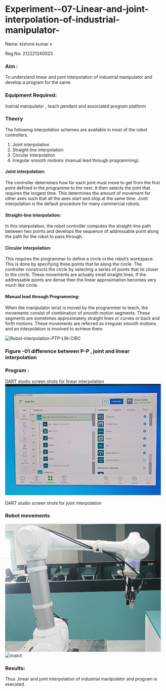 # Experiment--07-Linear-and-joint-interpolation-of-industrial-manipulator-
Name: kishore kumar s

Reg.No: 212221240023
### Aim :
To understand linear and joint interpolation of industrial manipulator and develop a program for the same 
      
### Equipment Required: 
Instrial manipulator , teach pendant and associated program platform 
      
### Theory 
The following interpolation schemes are available in most of the robot controllers.

1. Joint interpolation
2. Straight line interpolation
3. Circular interpolation
4. Irregular smooth motions (manual lead through programming).
#### Joint interpolation: 
The controller determines how far each joint must move to get from the first point defined in the programme to the next. It then selects the joint that
requires the longest time. This determines the amount of movement for other axes such that all the axes start and stop at the same time. Joint interpolation is the default procedure for many commercial robots.

#### Straight-line interpolation: 
In this interpolation, the robot controller computes the straight-line path between two points and develops the sequence of addressable point along the path for the robot to pass through.

#### Circular interpolation: 
This requires the programmer to define a circle in the
robot’s workspace. This is done by specifying three points that lie along the circle. The controller constructs the circle by selecting a series of points that lie closer to the circle. These movements are actually small straight lines. If the addressable points are dense then the linear approximation becomes very much like circle.


#### Manual lead through Programming: 
When the manipulator wrist is moved by the programmer to teach, the movements consist of combination of smooth motion segments. These segments are sometimes approximately straight lines or curves or back and forth motions. These movements are referred as irregular smooth motions and an interpolation is involved to achieve them.




![Robot-interpolation-PTP-LIN-CIRC](https://user-images.githubusercontent.com/36288975/201615171-d0886aaa-8220-4b0c-8a1d-3d8a5c69c76a.png)

### Figure -01 difference between P-P , joint and linear interpolation 


### Program : 
DART studio screen shots for linear interpolation 
![ouput](out.jpg)








DART studio screen shots for joint interpolation 








### Robot movements 
![ouput](robo.jpg)
![ouput](robo2.jpg)













### Results:  
Thus ,linear and joint interpolation of industrial manipulator and program is executed.
